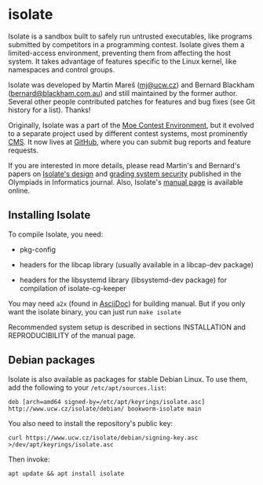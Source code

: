 isolate
=======

Isolate is a sandbox built to safely run untrusted executables, like
programs submitted by competitors in a programming contest. Isolate
gives them a limited-access environment, preventing them from affecting
the host system. It takes advantage of features specific to the Linux
kernel, like namespaces and control groups.

Isolate was developed by Martin Mareš (<mj@ucw.cz>) and Bernard Blackham
(<bernard@blackham.com.au>) and still maintained by the former author.
Several other people contributed patches for features and bug fixes
(see Git history for a list). Thanks!

Originally, Isolate was a part of the [Moe Contest Environment](http://www.ucw.cz/moe/),
but it evolved to a separate project used by different
contest systems, most prominently [CMS](https://github.com/cms-dev/cms).
It now lives at [GitHub](https://github.com/ioi/isolate),
where you can submit bug reports and feature requests.

If you are interested in more details, please read Martin's and Bernard's
papers on [Isolate's design](https://mj.ucw.cz/papers/isolate.pdf) and
[grading system security](https://mj.ucw.cz/papers/secgrad.pdf) published
in the Olympiads in Informatics journal.
Also, Isolate's [manual page](http://www.ucw.cz/isolate/isolate.1.html)
is available online.

## Installing Isolate

To compile Isolate, you need:

  - pkg-config

  - headers for the libcap library (usually available in a libcap-dev package)

  - headers for the libsystemd library (libsystemd-dev package) for compilation
    of isolate-cg-keeper

You may need `a2x` (found in [AsciiDoc](https://asciidoc-py.github.io/a2x.1.html)) for building manual.
But if you only want the isolate binary, you can just run `make isolate`

Recommended system setup is described in sections INSTALLATION and REPRODUCIBILITY
of the manual page.

## Debian packages

Isolate is also available as packages for stable Debian Linux. To use them,
add the following to your `/etc/apt/sources.list`:

    deb [arch=amd64 signed-by=/etc/apt/keyrings/isolate.asc] http://www.ucw.cz/isolate/debian/ bookworm-isolate main

You also need to install the repository's public key:

    curl https://www.ucw.cz/isolate/debian/signing-key.asc >/dev/apt/keyrings/isolate.asc

Then invoke:

    apt update && apt install isolate
